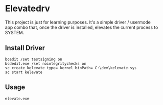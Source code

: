 # Elevatedrv

This project is just for learning purposes. It's a simple driver / usermode app combo that, once the driver is installed, elevates the current process to SYSTEM.


## Install Driver

```
bcedit /set testsigning on
bcdedit.exe /set nointegritychecks on
sc create kelevate type= kernel binPath= C:\dev\kelevate.sys
sc start kelevate
```

## Usage

```
elevate.exe
```
